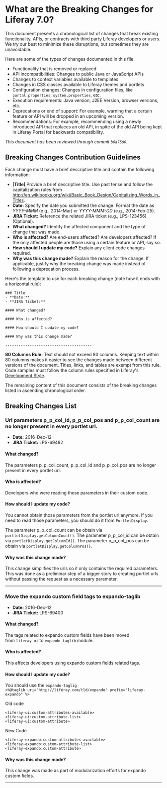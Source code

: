 # What are the Breaking Changes for Liferay 7.0?

This document presents a chronological list of changes that break existing
functionality, APIs, or contracts with third party Liferay developers or users.
We try our best to minimize these disruptions, but sometimes they are
unavoidable.

Here are some of the types of changes documented in this file:

* Functionality that is removed or replaced
* API incompatibilities: Changes to public Java or JavaScript APIs
* Changes to context variables available to templates
* Changes in CSS classes available to Liferay themes and portlets
* Configuration changes: Changes in configuration files, like
 `portal.properties`, `system.properties`, etc.
* Execution requirements: Java version, J2EE Version, browser versions, etc.
* Deprecations or end of support: For example, warning that a certain
feature or API will be dropped in an upcoming version.
* Recommendations: For example, recommending using a newly introduced API that
replaces an old API, in spite of the old API being kept in Liferay Portal for
backwards compatibility.

*This document has been reviewed through commit `b6a7500`.*

## Breaking Changes Contribution Guidelines

Each change must have a brief descriptive title and contain the following
information:

* **[Title]** Provide a brief descriptive title. Use past tense and follow
the capitalization rules from
<http://en.wikibooks.org/wiki/Basic_Book_Design/Capitalizing_Words_in_Titles>.
* **Date:** Specify the date you submitted the change. Format the date as
*YYYY-MMM* (e.g., 2014-Mar) or *YYYY-MMM-DD* (e.g., 2014-Feb-25).
* **JIRA Ticket:** Reference the related JIRA ticket (e.g., LPS-123456)
(Optional).
* **What changed?** Identify the affected component and the type of change that
was made.
* **Who is affected?** Are end-users affected? Are developers affected? If the
only affected people are those using a certain feature or API, say so.
* **How should I update my code?** Explain any client code changes required.
* **Why was this change made?** Explain the reason for the change. If
applicable, justify why the breaking change was made instead of following a
deprecation process.

Here's the template to use for each breaking change (note how it ends with a
horizontal rule):

```
### Title
- **Date:**
- **JIRA Ticket:**

#### What changed?

#### Who is affected?

#### How should I update my code?

#### Why was this change made?

---------------------------------------
```

**80 Columns Rule:** Text should not exceed 80 columns. Keeping text within 80
columns makes it easier to see the changes made between different versions of
the document. Titles, links, and tables are exempt from this rule. Code samples
must follow the column rules specified in Liferay's [Development
Style](http://www.liferay.com/community/wiki/-/wiki/Main/Liferay+development+style).

The remaining content of this document consists of the breaking changes listed
in ascending chronological order.

## Breaking Changes List

### Url parameters p_p_col_id, p_p_col_pos and p_p_col_count are no longer present in every portlet url.
- **Date:** 2016-Dec-12
- **JIRA Ticket:** LPS-69482

#### What changed?

The parameters p_p_col_count, p_p_col_id and p_p_col_pos are no longer present
in every portlet url.

#### Who is affected?

Developers who were reading those parameters in their custom code.

#### How should I update my code?

You cannot obtain those parameters from the portlet url anymore. If you need to
read those parameters, you should do it from `PortletDisplay`.

The parameter p_p_col_count can be obtain via `portletDisplay.getColumnCount()`.
The parameter p_p_col_id can be obtain via `portletDisplay.getColumnId()`.
The parameter p_p_col_pos can be obtain via `portletDisplay.getColumnPos()`.

#### Why was this change made?

This change simplifies the urls so it only contains the required parameters.
This was done as a preliminar step of a bigger story to creating portlet urls
without passing the request as a necessary parameter.

---------------------------------------

### Move the expando custom field tags to expando-taglib
- **Date:** 2016-Dec-12
- **JIRA Ticket:** LPS-69400

#### What changed?
The tags related to expando custom fields have been moved <br/>
from `liferay-ui` to `expando-taglib` module.

#### Who is affected?
This affects developers using expando custom fields related tags.

#### How should I update my code?

You should use the `expando-taglig` <br/>
`<%@taglib uri="http://liferay.com/tld/expando" prefix="liferay-expando" %>`

Old code

`<liferay-ui:custom-attributes-available>` <br/>
`<liferay-ui:custom-attribute-list>` <br/>
`<liferay-ui:custom-attribute>` <br/>

New Code

`<liferay-expando:custom-attributes-available>` <br/>
`<liferay-expando:custom-attribute-list>` <br/>
`<liferay-expando:custom-attribute>` <br/>

#### Why was this change made?
This change was made as part of modularization efforts for expando custom fields.

---------------------------------------